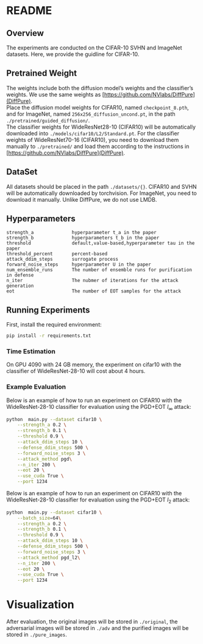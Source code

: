 # README

## Overview

The experiments are conducted on the CIFAR-10 SVHN and ImageNet datasets. Here, we provide the guidline for CIFAR-10.


## Pretrained Weight

The weights include both the diffusion model’s weights and the classifier’s weights. We use the same weights as [https://github.com/NVlabs/DiffPure](DiffPure). \
Place the diffusion model weights for CIFAR10, named ```checkpoint_8.pth```, and for ImageNet, named  ```256x256_diffusion_uncond.pt```, in the path ```./pretrained/guided_diffusion/```. \
The classifier weights for WideResNet28-10 (CIFAR10) will be automatically downloaded into ```./models/cifar10/L2/Standard.pt```. For the classifier weights of WideResNet70-16 (CIFAR10), you need to download them manually to  ```./pretrained/``` and load them according to the instructions in [https://github.com/NVlabs/DiffPure](DiffPure).

## DataSet

All datasets should be placed in the path ```./datasets/{}```. CIFAR10 and SVHN will be automatically downloaded by torchvision. For ImageNet, you need to download it manually. Unlike DiffPure, we do not use LMDB.

## Hyperparameters
```
strength_a              hyperparameter t_a in the paper
strength_b              hyperparameters t_b in the paper
threshold               default,value-based,hyperparameter tau in the paper
threshold_percent       percent-based
attack_ddim_steps       surrogate process
forward_noise_steps     hyperparameter U in the paper
num_ensemble_runs       The number of ensemble runs for purification in defense
n_iter                  The nubmer of iterations for the attack generation
eot                     The number of EOT samples for the attack
```


## Running Experiments

First, install the required environment:
```bash
pip install -r requirements.txt
```

### Time Estimation

On GPU 4090 with 24 GB memory, the experiment on cifar10 with the classifier of WideResNet-28-10 will cost about 4 hours.

### Example Evaluation

Below is an example of how to run an experiment on CIFAR10 with the WideResNet-28-10 classifier for evaluation using the PGD+EOT $l_{\infty}$ attack:

```bash
python  main.py --dataset cifar10 \
    --strength_a 0.2 \
    --strength_b 0.1 \
    --threshold 0.9 \
    --attack_ddim_steps 10 \
    --defense_ddim_steps 500 \
    --forward_noise_steps 3 \
    --attack_method pgd\
    --n_iter 200 \
    --eot 20 \
    --use_cuda True \
    --port 1234
```

Below is an example of how to run an experiment on CIFAR10 with the WideResNet-28-10 classifier for evaluation using the PGD+EOT $l_{2}$ attack:

```bash
python  main.py --dataset cifar10 \
    --batch_size=64\
    --strength_a 0.2 \
    --strength_b 0.1 \
    --threshold 0.9 \
    --attack_ddim_steps 10 \
    --defense_ddim_steps 500 \
    --forward_noise_steps 3 \
    --attack_method pgd_l2\
    --n_iter 200 \
    --eot 20 \
    --use_cuda True \
    --port 1234
```

# Visualization
After evaluation, the original images will be stored in ```./original```, the adversarial images will be stored in ```./adv``` and the purified images will be stored in ```./pure_images```.